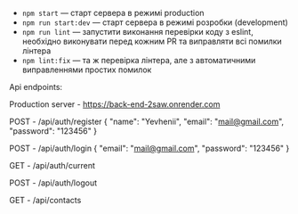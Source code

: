 - `npm start` &mdash; старт сервера в режимі production
- `npm run start:dev` &mdash; старт сервера в режимі розробки (development)
- `npm run lint` &mdash; запустити виконання перевірки коду з eslint, необхідно виконувати перед кожним PR та виправляти всі помилки лінтера
- `npm lint:fix` &mdash; та ж перевірка лінтера, але з автоматичними виправленнями простих помилок

Api endpoints:

 Production server - https://back-end-2saw.onrender.com


POST - /api/auth/register
{
    "name": "Yevhenii",
    "email": "mail@gmail.com",
    "password": "123456"
}


POST - /api/auth/login
{
    "email": "mail@gmail.com",
    "password": "123456"
}


GET - /api/auth/current


POST - /api/auth/logout


GET - /api/contacts


